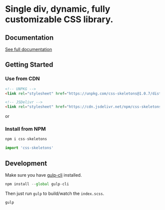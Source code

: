 # Single div, dynamic, fully customizable CSS library.

## Documentation

[See full documentation](https://dgknca.github.io/css-skeletons)

## Getting Started

### Use from CDN

```html
<!-- UNPKG -->
<link rel="stylesheet" href="https://unpkg.com/css-skeletons@1.0.7/dist/css-skeletons.min.css"/>

<!-- JSDelivr -->
<link rel="stylesheet" href="https://cdn.jsdelivr.net/npm/css-skeletons@1.0.7/dist/css-skeletons.min.css"/>
```

or

### Install from NPM

```js
npm i css-skeletons
```

```js
import 'css-skeletons'
```

## Development

Make sure you have [gulp-cli](https://prettier.io/) installed.

```js
npm install --global gulp-cli
````

Then just run `gulp` to build/watch the `index.scss`.

```js
gulp
````